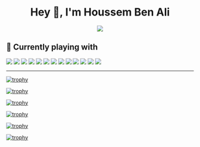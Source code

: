 
<h1 align="center">Hey 👋, I'm Houssem Ben Ali</h1>

<div align="center"><img src="https://komarev.com/ghpvc/?username=hbenali&color=brightgreen"/></div>


## 🔭 Currently playing with
![](https://img.shields.io/badge/OS-Linux-informational?style=flat&logo=linux&logoColor=white&color=2bbc8a)
![](https://img.shields.io/badge/Tools-Jenkins-informational?style=flat&logo=Jenkins&logoColor=white&color=2bbc8a)
![](https://img.shields.io/badge/Tools-Docker-informational?style=flat&logo=docker&logoColor=lightblue)
![](https://img.shields.io/badge/Tools-Puppet-informational?style=flat&logo=Puppet&logoColor=yellow)
![](https://img.shields.io/badge/Tools-Kubernetes-informational?style=flat&logo=kubernetes&logoColor=blue)
![](https://img.shields.io/badge/Tools-Terraform-informational?style=flat&logo=Terraform&logoColor=blueviolet)
![](https://img.shields.io/badge/Tools-Ansible-informational?style=flat&logo=Ansible&logoColor=red)
![](https://img.shields.io/badge/Code-Groovy-informational?style=flat&logo=Groovy&logoColor=white&color=2bbc8a)
![](https://img.shields.io/badge/Code-Golang-informational?style=flat&logo=go&logoColor=lightblue)
![](https://img.shields.io/badge/Code-Python-informational?style=flat&logo=python&logoColor=white&color=2bbc8a)
![](https://img.shields.io/badge/Code-Javascript-informational?style=flat&logo=javascript&logoColor=white&color=2bbc8a)
![](https://img.shields.io/badge/Code-Ruby-informational?style=flat&logo=ruby&logoColor=white&color=red)
![](https://img.shields.io/badge/Code-Puppeteer-informational?style=flat&logo=puppeteer&logoColor=white&color=yellow)




----

[![trophy](https://github-profile-trophy.vercel.app/?username=hbenali&theme=onedark#gh-dark-mode-only)](https://github.com/ryo-ma/github-profile-trophy#gh-dark-mode-only)

[![trophy](https://github-profile-trophy.vercel.app/?username=hbenali#gh-light-mode-only)](https://github.com/ryo-ma/github-profile-trophy#gh-light-mode-only)

[![trophy](https://github-readme-stats.vercel.app/api?username=hbenali&count_private=true&show_icons=true&theme=onedark)](https://github.com/ryo-ma/github-profile-trophy#gh-dark-mode-only)

[![trophy](https://github-readme-stats.vercel.app/api?username=hbenali&count_private=true&show_icons=true)](https://github.com/ryo-ma/github-profile-trophy#gh-light-mode-only)

[![trophy](https://github-readme-stats.vercel.app/api/top-langs/?username=hbenali&theme=onedark&langs_count=15&layout=compact&hide=php)](https://github.com/ryo-ma/github-profile-trophy#gh-dark-mode-only)

[![trophy](https://github-readme-stats.vercel.app/api/top-langs/?username=hbenali&langs_count=15&layout=compact&hide=php)](https://github.com/ryo-ma/github-profile-trophy#gh-light-mode-only)
